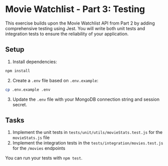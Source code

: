 # Movie Watchlist - Part 3: Testing

This exercise builds upon the Movie Watchlist API from Part 2 by adding comprehensive testing using Jest. You will write both unit tests and integration tests to ensure the reliability of your application.

## Setup

1. Install dependencies:

```bash
npm install
```

2. Create a `.env` file based on `.env.example`:

```bash
cp .env.example .env
```

3. Update the `.env` file with your MongoDB connection string and session secret.

## Tasks

1. Implement the unit tests in `tests/unit/utils/movieStats.test.js` for the `movieStats.js` file
2. Implement the integration tests in the `tests/integration/movies.test.js` for the `/movies` endpoints

You can run your tests with `npm test`.
